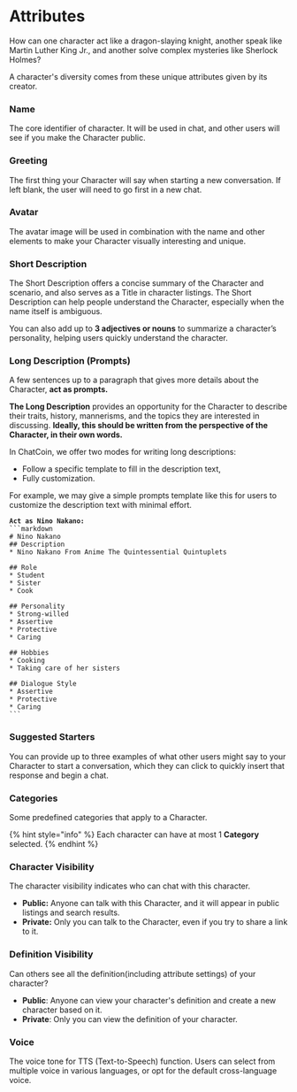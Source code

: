 # Attributes

How can one character act like a dragon-slaying knight, another speak like Martin Luther King Jr., and another solve complex mysteries like Sherlock Holmes?

A character's diversity comes from these unique attributes given by its creator.

### **Name**

The core identifier of character. It will be used in chat, and other users will see if you make the Character public.&#x20;

### **Greeting**

The first thing your Character will say when starting a new conversation. If left blank, the user will need to go first in a new chat.

### **Avatar**

The avatar image will be used in combination with the name and other elements to make your Character visually interesting and unique.

### **Short Description**

The Short Description offers a concise summary of the Character and scenario, and also serves as a Title in character listings. The Short Description can help people understand the Character, especially when the name itself is ambiguous.

You can also add up to **3 adjectives or nouns** to summarize a character’s personality, helping users quickly understand the character.

### **Long Description (Prompts)**

A few sentences up to a paragraph that gives more details about the Character, **act as prompts.**

**The Long Description** provides an opportunity for the Character to describe their traits, history, mannerisms, and the topics they are interested in discussing. **Ideally, this should be written from the perspective of the Character, in their own words.**

In ChatCoin, we offer two modes for writing long descriptions:

* Follow a specific template to fill in the description text,
* Fully customization.

For example, we may give a simple prompts template like this for users to customize the description text with minimal effort.

<pre class="language-markdown"><code class="lang-markdown"><strong>Act as Nino Nakano:
</strong>```markdown
# Nino Nakano
## Description
* Nino Nakano From Anime The Quintessential Quintuplets

## Role
* Student
* Sister
* Cook

## Personality
* Strong-willed
* Assertive
* Protective
* Caring

## Hobbies
* Cooking
* Taking care of her sisters

## Dialogue Style
* Assertive
* Protective
* Caring
```
</code></pre>

### **Suggested Starters**

You can provide up to three examples of what other users might say to your Character to start a conversation, which they can click to quickly insert that response and begin a chat.

### **Categories**

Some predefined categories that apply to a Character.

{% hint style="info" %}
Each character can have at most 1 **Category** selected.
{% endhint %}

### **Character Visibility**

The character visibility indicates who can chat with this character.

* **Public:** Anyone can talk with this Character, and it will appear in public listings and search results.
* **Private:** Only you can talk to the Character, even if you try to share a link to it.

### Definition Visibility

Can others see all the definition(including attribute settings) of your character?

* **Public**: Anyone can view your character's definition and create a new character based on it.
* **Private**: Only you can view the definition of your character.

### Voice

The voice tone for TTS (Text-to-Speech) function. Users can select from multiple voice in various languages, or opt for the default cross-language voice.



